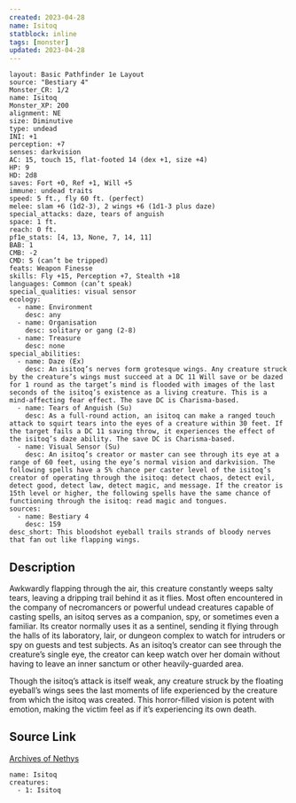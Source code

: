 ```yaml
---
created: 2023-04-28
name: Isitoq
statblock: inline
tags: [monster]
updated: 2023-04-28
---
```

```statblock
layout: Basic Pathfinder 1e Layout
source: "Bestiary 4"
Monster_CR: 1/2
name: Isitoq
Monster_XP: 200
alignment: NE
size: Diminutive
type: undead
INI: +1
perception: +7
senses: darkvision
AC: 15, touch 15, flat-footed 14 (dex +1, size +4)
HP: 9
HD: 2d8
saves: Fort +0, Ref +1, Will +5
immune: undead traits
speed: 5 ft., fly 60 ft. (perfect)
melee: slam +6 (1d2-3), 2 wings +6 (1d1-3 plus daze)
special_attacks: daze, tears of anguish
space: 1 ft.
reach: 0 ft.
pf1e_stats: [4, 13, None, 7, 14, 11]
BAB: 1
CMB: -2
CMD: 5 (can’t be tripped)
feats: Weapon Finesse
skills: Fly +15, Perception +7, Stealth +18
languages: Common (can’t speak)
special_qualities: visual sensor
ecology:
  - name: Environment
    desc: any
  - name: Organisation
    desc: solitary or gang (2-8)
  - name: Treasure
    desc: none
special_abilities:
  - name: Daze (Ex)
    desc: An isitoq’s nerves form grotesque wings. Any creature struck by the creature’s wings must succeed at a DC 11 Will save or be dazed for 1 round as the target’s mind is flooded with images of the last seconds of the isitoq’s existence as a living creature. This is a mind-affecting fear effect. The save DC is Charisma-based.
  - name: Tears of Anguish (Su)
    desc: As a full-round action, an isitoq can make a ranged touch attack to squirt tears into the eyes of a creature within 30 feet. If the target fails a DC 11 saving throw, it experiences the effect of the isitoq’s daze ability. The save DC is Charisma-based.
  - name: Visual Sensor (Su)
    desc: An isitoq’s creator or master can see through its eye at a range of 60 feet, using the eye’s normal vision and darkvision. The following spells have a 5% chance per caster level of the isitoq’s creator of operating through the isitoq: detect chaos, detect evil, detect good, detect law, detect magic, and message. If the creator is 15th level or higher, the following spells have the same chance of functioning through the isitoq: read magic and tongues.
sources:
  - name: Bestiary 4
    desc: 159
desc_short: This bloodshot eyeball trails strands of bloody nerves that fan out like flapping wings.
```
## Description
Awkwardly flapping through the air, this creature constantly weeps salty tears, leaving a dripping trail behind it as it flies. Most often encountered in the company of necromancers or powerful undead creatures capable of casting spells, an isitoq serves as a companion, spy, or sometimes even a familiar. Its creator normally uses it as a sentinel, sending it flying through the halls of its laboratory, lair, or dungeon complex to watch for intruders or spy on guests and test subjects. As an isitoq’s creator can see through the creature’s single eye, the creator can keep watch over her domain without having to leave an inner sanctum or other heavily-guarded area.

Though the isitoq’s attack is itself weak, any creature struck by the floating eyeball’s wings sees the last moments of life experienced by the creature from which the isitoq was created. This horror-filled vision is potent with emotion, making the victim feel as if it’s experiencing its own death.
## Source Link
[Archives of Nethys](https://aonprd.com/MonsterDisplay.aspx?ItemName=Isitoq)
```encounter-table
name: Isitoq
creatures:
  - 1: Isitoq
```
